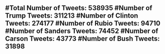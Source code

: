 #Total Number of Tweets: 538935 
#Number of Trump Tweets: 311213
#Number of Clinton Tweets: 274177
#Number of Rubio Tweets: 94710
#Number of Sanders Tweets: 74452
#Number of Carson Tweets: 43773
#Number of Bush Tweets: 31898
---
